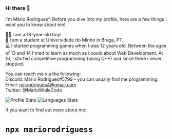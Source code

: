 ### Hi there 👋
I'm Mário Rodrigues*. Before you dive into my profile, here are a few things I want you to know about me!

💁‍♂️‍ I am a 18-year-old boy! <br />
📖  I am a student at Universidade do Minho in Braga, PT.  <br />
💻  I started programming games when I was 12 years old. Between the ages of 13 and 14 I tried to learn as much as I could about Web Development. At 16, I started competitive programming (using C++) and since there i never stopped. </br>



You can reach me via the following: </br>
 Discord: Mário Rodrigues#5799 - you can usually find me programming. </br>
 Email: mjsrodrigues4@gmail.com </br>
 Twitter: @MarioWhileCode  </br>
 
![Profile Stats](https://github-readme-stats.vercel.app/api?username=mariorodrigues10&count_private=true&theme=tokyonight&show_icons=true)
![Languages Stats](https://github-readme-stats.vercel.app/api/top-langs/?username=mariorodrigues10&layout=compact&theme=tokyonight&langs_count=6)


If you want to find out more about me:  </br>
# `npx mariorodriguess` 
